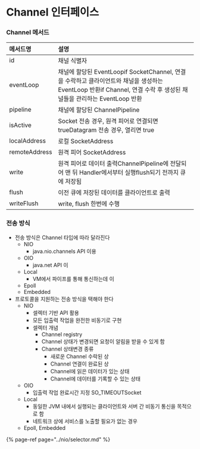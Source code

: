 # Channel 인터페이스

### Channel 메서드

| 메서드명 | 설명 |
| :--- | :--- |
| id | 채널 식별자 |
| eventLoop | 채널에 할당된 EventLoopif SocketChannel, 연결을 수락하고 클라이언트와 채널을 생성하는 EventLoop 반환if Channel, 연결 수락 후 생성된 채널들을 관리하는 EventLoop 반환 |
| pipeline | 채널에 할당된 ChannelPipeline |
| isActive | Socket 전송 경우, 원격 피어로 연결되면 trueDatagram 전송 경우, 열리면 true |
| localAddress | 로컬 SocketAddress |
| remoteAddress | 원격 피어 SocketAddress |
| write | 원격 피어로 데이터 출력ChannelPipeline에 전달되어 맨 뒤 Handler에서부터 실행flush되기 전까지 큐에 저장됨 |
| flush | 이전 큐에 저장된 데이터를 클라이언트로 출력 |
| writeFlush | write, flush 한번에 수행 |

### 전송 방식 

* 전송 방식은 Channel 타입에 따라 달라진다
  * NIO
    * java.nio.channels API 이용
  * OIO
    * java.net API 이
  * Local
    * VM에서 파이프를 통해 통신하는데 이
  * Epoll
  * Embedded
* 프로토콜을 지원하는 전송 방식을 택해야 한다
  * NIO
    * 셀렉터 기반 API 활용
    * 모든 입출력 작업을 완전한 비동기로 구현
    * 셀렉터 개념
      * Channel registry
      * Channel 상태가 변경되면 요청이 알림을 받을 수 있게 함
      * Channel 상태변경 종류
        * 새로운 Channel 수락된 상
        * Channel 연결이 완료된 상
        * Channel에 읽은 데이터가 있는 상태
        * Channel에 데이터를 기록할 수 있는 상태
  * OIO
    * 입출력 작업 완료시간 지정 SO\_TIMEOUTSocket
  * Local
    * 동일한 JVM 내에서 실행되는 클라이언트와 서버 간 비동기 통신을 목적으로 함
    * 네트워크 상에 서비스를 노출할 필요가 없는 경우
  * Epoll, Embedded 



{% page-ref page="../nio/selector.md" %}



